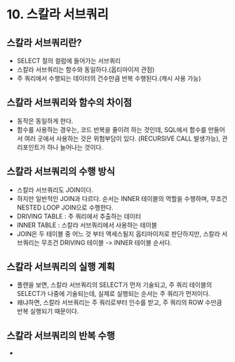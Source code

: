 # 10. 스칼라 서브쿼리

## 스칼라 서브쿼리란?
- SELECT 절의 컬럼에 들어가는 서브쿼리
- 스칼라 서브쿼리는 함수와 동일하다.(옵티마이저 관점)
- 주 쿼리에서 수행되는 데이터의 건수만큼 반복 수행된다.(캐시 사용 가능)

## 스칼라 서브쿼리와 함수의 차이점
- 동작은 동일하게 한다.
- 함수를 사용하는 경우는, 코드 반복을 줄이려 하는 것인데, SQL에서 함수를 만들어서 여러 곳에서 사용하는 것은 위험부담이 있다. (RECURSIVE CALL 발생가능), 관리포인트가 하나 늘어나는 것이다.


## 스칼라 서브쿼리의 수행 방식
- 스칼라 서브쿼리도 JOIN이다.
- 하지만 일반적인 JOIN과 다르다. 순서는 INNER 테이블의 역할을 수행하며, 무조건 NESTED LOOP JOIN으로 수행한다.
- DRIVING TABLE : 주 쿼리에서 추출하는 데이터
- INNER TABLE : 스칼라 서브쿼리에서 사용하는 테이블
- JOIN은 두 테이블 중 어느 것 부터 액세스될지 옵티마이저로 판단하지만, 스칼라 서브쿼리는 무조건 DRIVING 테이블 -> INNER 테이블 순서다.

## 스칼라 서브쿼리의 실행 계획
- 플랜을 보면, 스칼라 서브쿼리의 SELECT가 먼저 기술되고, 주 쿼리 테이블의 SELECT가 나중에 기술되는데, 실제로 실행되는 순서는 주 쿼리가 먼저이다.
- 왜냐하면, 스칼라 서브쿼리는 주 쿼리로부터 인수를 받고, 주 쿼리의 ROW 수만큼 반복 실행되기 때문이다.

## 스칼라 서브쿼리의 반복 수행
- 